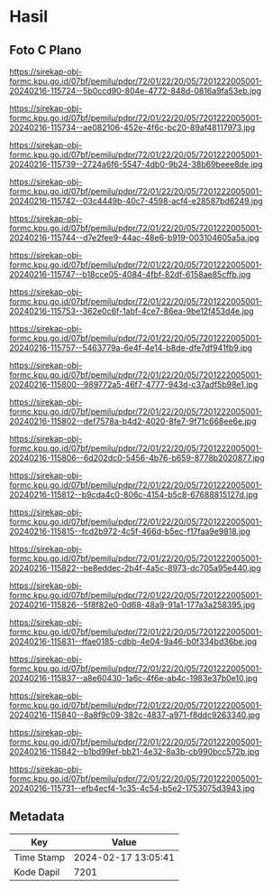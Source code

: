 # Hasil

## Foto C Plano

https://sirekap-obj-formc.kpu.go.id/07bf/pemilu/pdpr/72/01/22/20/05/7201222005001-20240216-115724--5b0ccd90-804e-4772-848d-0816a9fa53eb.jpg

https://sirekap-obj-formc.kpu.go.id/07bf/pemilu/pdpr/72/01/22/20/05/7201222005001-20240216-115734--ae082106-452e-4f6c-bc20-89af48117973.jpg

https://sirekap-obj-formc.kpu.go.id/07bf/pemilu/pdpr/72/01/22/20/05/7201222005001-20240216-115739--2724a6f6-5547-4db0-9b24-38b69beee8de.jpg

https://sirekap-obj-formc.kpu.go.id/07bf/pemilu/pdpr/72/01/22/20/05/7201222005001-20240216-115742--03c4449b-40c7-4598-acf4-e28587bd6249.jpg

https://sirekap-obj-formc.kpu.go.id/07bf/pemilu/pdpr/72/01/22/20/05/7201222005001-20240216-115744--d7e2fee9-44ac-48e6-b919-003104605a5a.jpg

https://sirekap-obj-formc.kpu.go.id/07bf/pemilu/pdpr/72/01/22/20/05/7201222005001-20240216-115747--b18cce05-4084-4fbf-82df-6158ae85cffb.jpg

https://sirekap-obj-formc.kpu.go.id/07bf/pemilu/pdpr/72/01/22/20/05/7201222005001-20240216-115753--362e0c6f-1abf-4ce7-86ea-9be12f453d4e.jpg

https://sirekap-obj-formc.kpu.go.id/07bf/pemilu/pdpr/72/01/22/20/05/7201222005001-20240216-115757--5463779a-6e4f-4e14-b8de-dfe7df941fb9.jpg

https://sirekap-obj-formc.kpu.go.id/07bf/pemilu/pdpr/72/01/22/20/05/7201222005001-20240216-115800--989772a5-46f7-4777-943d-c37adf5b98e1.jpg

https://sirekap-obj-formc.kpu.go.id/07bf/pemilu/pdpr/72/01/22/20/05/7201222005001-20240216-115802--def7578a-b4d2-4020-8fe7-9f71c668ee6e.jpg

https://sirekap-obj-formc.kpu.go.id/07bf/pemilu/pdpr/72/01/22/20/05/7201222005001-20240216-115806--6d202dc0-5456-4b76-b659-8778b2020877.jpg

https://sirekap-obj-formc.kpu.go.id/07bf/pemilu/pdpr/72/01/22/20/05/7201222005001-20240216-115812--b9cda4c0-806c-4154-b5c8-67688815127d.jpg

https://sirekap-obj-formc.kpu.go.id/07bf/pemilu/pdpr/72/01/22/20/05/7201222005001-20240216-115815--fcd2b972-4c5f-466d-b5ec-f17faa9e9818.jpg

https://sirekap-obj-formc.kpu.go.id/07bf/pemilu/pdpr/72/01/22/20/05/7201222005001-20240216-115822--be8eddec-2b4f-4a5c-8973-dc705a95e440.jpg

https://sirekap-obj-formc.kpu.go.id/07bf/pemilu/pdpr/72/01/22/20/05/7201222005001-20240216-115826--5f8f82e0-0d68-48a9-91a1-177a3a258395.jpg

https://sirekap-obj-formc.kpu.go.id/07bf/pemilu/pdpr/72/01/22/20/05/7201222005001-20240216-115831--ffae0185-cdbb-4e04-9a46-b0f334bd36be.jpg

https://sirekap-obj-formc.kpu.go.id/07bf/pemilu/pdpr/72/01/22/20/05/7201222005001-20240216-115837--a8e60430-1a6c-4f6e-ab4c-1983e37b0e10.jpg

https://sirekap-obj-formc.kpu.go.id/07bf/pemilu/pdpr/72/01/22/20/05/7201222005001-20240216-115840--8a8f9c09-382c-4837-a971-f8ddc9263340.jpg

https://sirekap-obj-formc.kpu.go.id/07bf/pemilu/pdpr/72/01/22/20/05/7201222005001-20240216-115842--b1bd99ef-bb21-4e32-8a3b-cb990bcc572b.jpg

https://sirekap-obj-formc.kpu.go.id/07bf/pemilu/pdpr/72/01/22/20/05/7201222005001-20240216-115731--efb4ecf4-1c35-4c54-b5e2-1753075d3943.jpg


## Metadata

| Key        | Value               |
| ---------- | ------------------- |
| Time Stamp | 2024-02-17 13:05:41 |
| Kode Dapil | 7201                |



